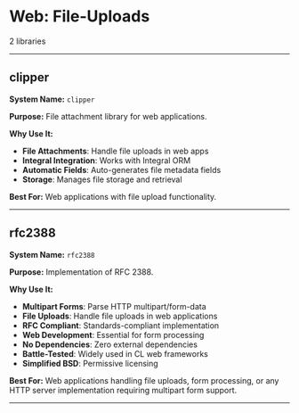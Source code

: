 # Web: File-Uploads

2 libraries

---

## clipper

**System Name:** `clipper`

**Purpose:** File attachment library for web applications.

**Why Use It:**
- **File Attachments**: Handle file uploads in web apps
- **Integral Integration**: Works with Integral ORM
- **Automatic Fields**: Auto-generates file metadata fields
- **Storage**: Manages file storage and retrieval

**Best For:** Web applications with file upload functionality.

---


## rfc2388

**System Name:** `rfc2388`

**Purpose:** Implementation of RFC 2388.

**Why Use It:**
- **Multipart Forms**: Parse HTTP multipart/form-data
- **File Uploads**: Handle file uploads in web applications
- **RFC Compliant**: Standards-compliant implementation
- **Web Development**: Essential for form processing
- **No Dependencies**: Zero external dependencies
- **Battle-Tested**: Widely used in CL web frameworks
- **Simplified BSD**: Permissive licensing

**Best For:** Web applications handling file uploads, form processing, or any HTTP server implementation requiring multipart form support.

---


